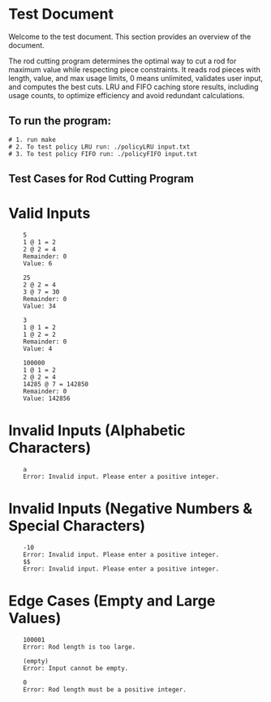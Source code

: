 # Test Document
Welcome to the test document. This section provides an overview of the document.

 The rod cutting program determines the optimal way to cut a rod for maximum value while respecting piece constraints. It reads rod pieces with length, value, and max usage limits, 0 means unlimited, validates user input, and computes the best cuts. LRU and FIFO caching store results, including usage counts, to optimize efficiency and avoid redundant calculations.


## To run the program:
    # 1. run make
    # 2. To test policy LRU run: ./policyLRU input.txt
    # 3. To test policy FIFO run: ./policyFIFO input.txt

## Test Cases for Rod Cutting Program
 # Valid Inputs
        5
        1 @ 1 = 2
        2 @ 2 = 4
        Remainder: 0
        Value: 6

        25
        2 @ 2 = 4
        3 @ 7 = 30
        Remainder: 0
        Value: 34

        3
        1 @ 1 = 2
        1 @ 2 = 2
        Remainder: 0
        Value: 4   

        100000
        1 @ 1 = 2
        2 @ 2 = 4
        14285 @ 7 = 142850
        Remainder: 0
        Value: 142856

# Invalid Inputs (Alphabetic Characters)
        a
        Error: Invalid input. Please enter a positive integer.

# Invalid Inputs (Negative Numbers & Special Characters)        
        -10
        Error: Invalid input. Please enter a positive integer.
        $$
        Error: Invalid input. Please enter a positive integer.

# Edge Cases (Empty and Large Values)
        100001
        Error: Rod length is too large.

        (empty)
        Error: Input cannot be empty.

        0
        Error: Rod length must be a positive integer.
